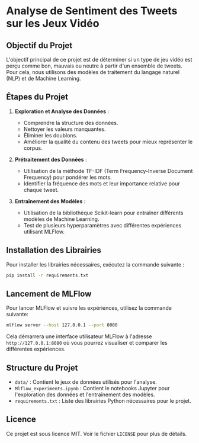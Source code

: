 # Analyse de Sentiment des Tweets sur les Jeux Vidéo

## Objectif du Projet

L'objectif principal de ce projet est de déterminer si un type de jeu vidéo est perçu comme bon, mauvais ou neutre à partir d'un ensemble de tweets. Pour cela, nous utilisons des modèles de traitement du langage naturel (NLP) et de Machine Learning.

## Étapes du Projet

1. **Exploration et Analyse des Données** : 
   - Comprendre la structure des données.
   - Nettoyer les valeurs manquantes.
   - Éliminer les doublons.
   - Améliorer la qualité du contenu des tweets pour mieux représenter le corpus.

2. **Prétraitement des Données** :
   - Utilisation de la méthode TF-IDF (Term Frequency-Inverse Document Frequency) pour pondérer les mots.
   - Identifier la fréquence des mots et leur importance relative pour chaque tweet.

3. **Entraînement des Modèles** :
   - Utilisation de la bibliothèque Scikit-learn pour entraîner différents modèles de Machine Learning.
   - Test de plusieurs hyperparamètres avec différentes expériences utilisant MLFlow.

## Installation des Librairies

Pour installer les librairies nécessaires, exécutez la commande suivante :

```bash
pip install -r requirements.txt
```

## Lancement de MLFlow

Pour lancer MLFlow et suivre les expériences, utilisez la commande suivante:

```bash
mlflow server --host 127.0.0.1 --port 8080 
```

Cela démarrera une interface utilisateur MLFlow à l'adresse `http://127.0.0.1:8080` où vous pourrez visualiser et comparer les différentes expériences.

## Structure du Projet

- `data/` : Contient le jeux de données utilisés pour l'analyse.
- `Mlflow_experiments.ipynb` : Contient le notebooks Jupyter pour l'exploration des données et l'entraînement des modèles.
- `requirements.txt` : Liste des librairies Python nécessaires pour le projet.

## Licence

Ce projet est sous licence MIT. Voir le fichier `LICENSE` pour plus de détails.
